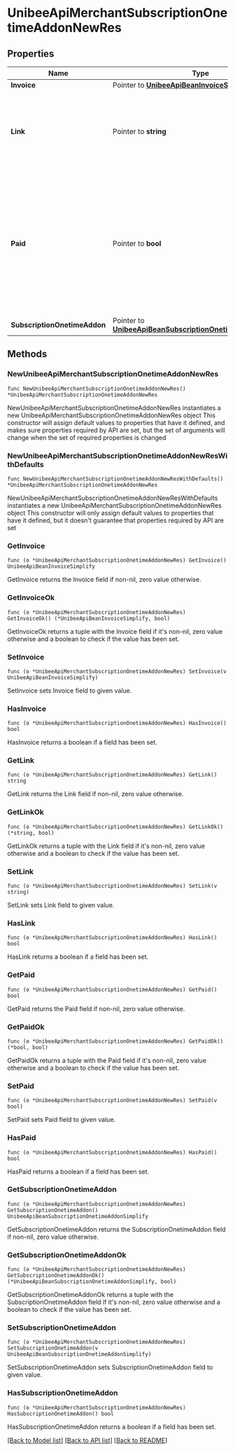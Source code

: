 # UnibeeApiMerchantSubscriptionOnetimeAddonNewRes

## Properties

Name | Type | Description | Notes
------------ | ------------- | ------------- | -------------
**Invoice** | Pointer to [**UnibeeApiBeanInvoiceSimplify**](UnibeeApiBeanInvoiceSimplify.md) |  | [optional] 
**Link** | Pointer to **string** | if automatic payment is false, Gateway Link will provided that manual payment needed | [optional] 
**Paid** | Pointer to **bool** | true|false,automatic payment is default behavior for one-time addon purchased, payment will create attach to the purchase, when payment is success, return false, otherwise false | [optional] 
**SubscriptionOnetimeAddon** | Pointer to [**UnibeeApiBeanSubscriptionOnetimeAddonSimplify**](UnibeeApiBeanSubscriptionOnetimeAddonSimplify.md) |  | [optional] 

## Methods

### NewUnibeeApiMerchantSubscriptionOnetimeAddonNewRes

`func NewUnibeeApiMerchantSubscriptionOnetimeAddonNewRes() *UnibeeApiMerchantSubscriptionOnetimeAddonNewRes`

NewUnibeeApiMerchantSubscriptionOnetimeAddonNewRes instantiates a new UnibeeApiMerchantSubscriptionOnetimeAddonNewRes object
This constructor will assign default values to properties that have it defined,
and makes sure properties required by API are set, but the set of arguments
will change when the set of required properties is changed

### NewUnibeeApiMerchantSubscriptionOnetimeAddonNewResWithDefaults

`func NewUnibeeApiMerchantSubscriptionOnetimeAddonNewResWithDefaults() *UnibeeApiMerchantSubscriptionOnetimeAddonNewRes`

NewUnibeeApiMerchantSubscriptionOnetimeAddonNewResWithDefaults instantiates a new UnibeeApiMerchantSubscriptionOnetimeAddonNewRes object
This constructor will only assign default values to properties that have it defined,
but it doesn't guarantee that properties required by API are set

### GetInvoice

`func (o *UnibeeApiMerchantSubscriptionOnetimeAddonNewRes) GetInvoice() UnibeeApiBeanInvoiceSimplify`

GetInvoice returns the Invoice field if non-nil, zero value otherwise.

### GetInvoiceOk

`func (o *UnibeeApiMerchantSubscriptionOnetimeAddonNewRes) GetInvoiceOk() (*UnibeeApiBeanInvoiceSimplify, bool)`

GetInvoiceOk returns a tuple with the Invoice field if it's non-nil, zero value otherwise
and a boolean to check if the value has been set.

### SetInvoice

`func (o *UnibeeApiMerchantSubscriptionOnetimeAddonNewRes) SetInvoice(v UnibeeApiBeanInvoiceSimplify)`

SetInvoice sets Invoice field to given value.

### HasInvoice

`func (o *UnibeeApiMerchantSubscriptionOnetimeAddonNewRes) HasInvoice() bool`

HasInvoice returns a boolean if a field has been set.

### GetLink

`func (o *UnibeeApiMerchantSubscriptionOnetimeAddonNewRes) GetLink() string`

GetLink returns the Link field if non-nil, zero value otherwise.

### GetLinkOk

`func (o *UnibeeApiMerchantSubscriptionOnetimeAddonNewRes) GetLinkOk() (*string, bool)`

GetLinkOk returns a tuple with the Link field if it's non-nil, zero value otherwise
and a boolean to check if the value has been set.

### SetLink

`func (o *UnibeeApiMerchantSubscriptionOnetimeAddonNewRes) SetLink(v string)`

SetLink sets Link field to given value.

### HasLink

`func (o *UnibeeApiMerchantSubscriptionOnetimeAddonNewRes) HasLink() bool`

HasLink returns a boolean if a field has been set.

### GetPaid

`func (o *UnibeeApiMerchantSubscriptionOnetimeAddonNewRes) GetPaid() bool`

GetPaid returns the Paid field if non-nil, zero value otherwise.

### GetPaidOk

`func (o *UnibeeApiMerchantSubscriptionOnetimeAddonNewRes) GetPaidOk() (*bool, bool)`

GetPaidOk returns a tuple with the Paid field if it's non-nil, zero value otherwise
and a boolean to check if the value has been set.

### SetPaid

`func (o *UnibeeApiMerchantSubscriptionOnetimeAddonNewRes) SetPaid(v bool)`

SetPaid sets Paid field to given value.

### HasPaid

`func (o *UnibeeApiMerchantSubscriptionOnetimeAddonNewRes) HasPaid() bool`

HasPaid returns a boolean if a field has been set.

### GetSubscriptionOnetimeAddon

`func (o *UnibeeApiMerchantSubscriptionOnetimeAddonNewRes) GetSubscriptionOnetimeAddon() UnibeeApiBeanSubscriptionOnetimeAddonSimplify`

GetSubscriptionOnetimeAddon returns the SubscriptionOnetimeAddon field if non-nil, zero value otherwise.

### GetSubscriptionOnetimeAddonOk

`func (o *UnibeeApiMerchantSubscriptionOnetimeAddonNewRes) GetSubscriptionOnetimeAddonOk() (*UnibeeApiBeanSubscriptionOnetimeAddonSimplify, bool)`

GetSubscriptionOnetimeAddonOk returns a tuple with the SubscriptionOnetimeAddon field if it's non-nil, zero value otherwise
and a boolean to check if the value has been set.

### SetSubscriptionOnetimeAddon

`func (o *UnibeeApiMerchantSubscriptionOnetimeAddonNewRes) SetSubscriptionOnetimeAddon(v UnibeeApiBeanSubscriptionOnetimeAddonSimplify)`

SetSubscriptionOnetimeAddon sets SubscriptionOnetimeAddon field to given value.

### HasSubscriptionOnetimeAddon

`func (o *UnibeeApiMerchantSubscriptionOnetimeAddonNewRes) HasSubscriptionOnetimeAddon() bool`

HasSubscriptionOnetimeAddon returns a boolean if a field has been set.


[[Back to Model list]](../README.md#documentation-for-models) [[Back to API list]](../README.md#documentation-for-api-endpoints) [[Back to README]](../README.md)


